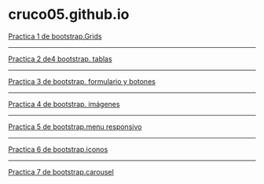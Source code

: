 # cruco05.github.io
<a href="https://cruco05.github.io/gema.html">Practica 1 de bootstrap.Grids</a>
<hr>
<a href="https://cruco05.github.io/tabla.html">Practica 2 de4 bootstrap. tablas</a>
<hr>
<a href="https://cruco05.github.io/formularioyboton.html">Practica 3 de bootstrap. formulario y botones</a>
<hr>
<a href="https://cruco05.github.io/practica4.html">Practica 4 de bootstrap. imágenes</a>
<hr>
<a href="https://cruco05.github.io/Menu.html">Practica 5 de bootstrap.menu responsivo</a>
<hr>
<a href="https://cruco05.github.io/iconos.html">Practica 6 de bootstrap.iconos</a>
<hr>
<a href="https://cruco05.github.io/carousel.html">Practica 7 de bootstrap.carousel</a>

